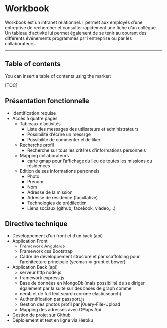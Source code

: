 Workbook
========

Workbook est un intranet relationnel. Il permet aux employés d’une entreprise de rechercher et consulter rapidement une fiche d’un collègue. Un tableau d’activité lui permet également de se tenir au courant des différents événements programmés par l’entreprise ou par les collaborateurs.

----------

Table of contents
-----------------

You can insert a table of contents using the marker:

[TOC]


Présentation fonctionnelle
--------------------------
- Identification requise
- Accès à quatre pages
  - Tableaux d’activités
    - Liste des messages des utilisateurs et administrateurs
    - Possibilité d’écrire un message
    - Possibilité de commenter et de liker
  - Recherche profil
    - Recherche sur tous les critères d’informations personnels
  - Mapping collaborateurs
    - carte gmap pour l’affichage du lieu de toutes les missions ou résidences
  - Edition de ses informations personnels
    - Photo
    - Prénom
    - Nom
    - Adresse de la mission
    - Adresse de résidence (facultative)
    - Technologies de prédilection
    - Liens sociaux (github, facebook, viadeo,...)

Directive technique
--------------------------
- Développement d’un front et d’un back (api)
- Application Front
  - Framework AngularJs
  - Framework css Bootstrap
  - Cadre de développement structuré et par scaffolding pour l’architecture principale (yeoman => grunt et bower)
- Application Back (api)
  - serveur http node.js
  - framework express.js
  - Base de données en MongoDb (mais possibilité de se diriger également par la suite sur des bases de graph comme
  - neo4j et de full text search comme elasticsearch)
  - Authentification par passport.js
  - Gestion des photos profil par jQuery-File-Upload
  - Mapping des adresses avec GMaps Api
- Gestion de projet sur Github
- Déploiement et test en ligne via Heroku
